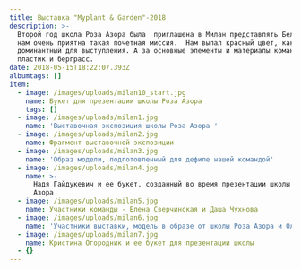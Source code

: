 ```yaml
---
title: Выставка "Myplant & Garden"-2018
description: >-
  Второй год школа Роза Азора была  приглашена в Милан представлять Беларусь. И
  нам очень приятна такая почетная миссия.  Нам выпал красный цвет, как
  доминантный для выступления. А за основные элементы и материалы команда взяла
  пластик и берграсс. 
date: 2018-05-15T18:22:07.393Z
albumtags: []
item:
  - image: /images/uploads/milan10_start.jpg
    name: Букет для презентации школы Роза Азора
    tags: []
  - image: /images/uploads/milan1.jpg
    name: 'Выставочная экспозиция школы Роза Азора '
  - image: /images/uploads/milan2.jpg
    name: Фрагмент выставочной экспозиции
  - image: /images/uploads/milan3.jpg
    name: 'Образ модели, подготовленный для дефиле нашей командой'
  - image: /images/uploads/milan4.jpg
    name: >-
      Надя Гайдукевич и ее букет, созданный во время презентации школы Роза
      Азора
  - image: /images/uploads/milan5.jpg
    name: Участники команды - Елена Сверчинская и Даша Чухнова
  - image: /images/uploads/milan6.jpg
    name: 'Участники выставки, модель в образе от школы Роза Азора и Ольга Гайдукевич'
  - image: /images/uploads/milan7.jpg
    name: Кристина Огородник и ее букет для презентации школы
  - {}
---
```


